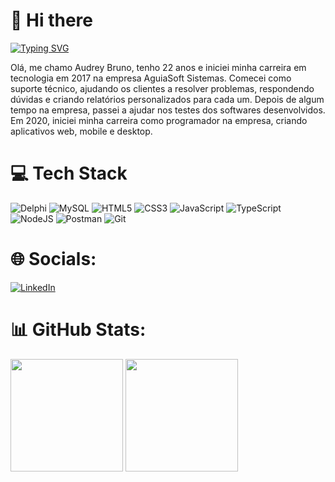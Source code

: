 # 👋 Hi there
[![Typing SVG](https://readme-typing-svg.demolab.com?font=Fira+Code&weight=600&pause=1000&color=FFFFFF&random=false&width=435&lines=Turning+coffee+into+code+☕💻)](https://git.io/typing-svg)
<!--I'm Audrey Siqueira.-->

Olá, me chamo Audrey Bruno, tenho 22 anos e iniciei minha carreira em tecnologia em 2017 na empresa AguiaSoft Sistemas. Comecei como suporte técnico, ajudando os clientes a resolver problemas, respondendo dúvidas e criando relatórios personalizados para cada um. Depois de algum tempo na empresa, passei a ajudar nos testes dos softwares desenvolvidos. Em 2020, iniciei minha carreira como programador na empresa, criando aplicativos web, mobile e desktop.

# 💻 Tech Stack

![Delphi](https://img.shields.io/badge/delphi-%23CC0000.svg?style=for-the-badge&logo=delphi&logoColor=white)
![MySQL](https://img.shields.io/badge/mysql-%2300f.svg?style=for-the-badge&logo=mysql&logoColor=white)
![HTML5](https://img.shields.io/badge/html5-%23E34F26.svg?style=for-the-badge&logo=html5&logoColor=white)
![CSS3](https://img.shields.io/badge/css3-%231572B6.svg?style=for-the-badge&logo=css3&logoColor=white)
![JavaScript](https://img.shields.io/badge/javascript-%23323330.svg?style=for-the-badge&logo=javascript&logoColor=%23F7DF1E)
![TypeScript](https://img.shields.io/badge/typescript-%23007ACC.svg?style=for-the-badge&logo=typescript&logoColor=white)
![NodeJS](https://img.shields.io/badge/node.js-6DA55F?style=for-the-badge&logo=node.js&logoColor=white)
![Postman](https://img.shields.io/badge/Postman-FF6C37?style=for-the-badge&logo=postman&logoColor=white)
![Git](https://img.shields.io/badge/git-%23F05033.svg?style=for-the-badge&logo=git&logoColor=white)
<!--![React](https://img.shields.io/badge/react-%2320232a.svg?style=for-the-badge&logo=react&logoColor=%2361DAFB)-->

# 🌐 Socials:
[![LinkedIn](https://img.shields.io/badge/-LinkedIn-%230077B5?style=for-the-badge&logo=linkedin&logoColor=white)](www.linkedin.com/in/audreysiqueira)

# 📊 GitHub Stats:
<picture>
  <source srcset="https://github-readme-stats.vercel.app/api?username=AudreyBruno&show_icons=true&theme=dark&icon_color=4c71f2" media="(prefers-color-scheme: dark)" />
  <source srcset="https://github-readme-stats.vercel.app/api?username=AudreyBruno&show_icons=true&theme=light" media="(prefers-color-scheme: light), (prefers-color-scheme: no-preference)" />
  <img height="180em" src="https://github-readme-stats.vercel.app/api?username=AudreyBruno&show_icons=true" />
</picture>

<picture>
  <source srcset="https://github-readme-stats.vercel.app/api/top-langs/?username=AudreyBruno&layout=compact&langs_count=10&theme=dark" media="(prefers-color-scheme: dark)" />
  <source srcset="https://github-readme-stats.vercel.app/api/top-langs/?username=AudreyBruno&layout=compact&langs_count=10&theme=light" media="(prefers-color-scheme: light), (prefers-color-scheme: no-preference)" />
  <img height="180em" src="https://github-readme-stats.vercel.app/api/top-langs/?username=AudreyBruno&layout=compact&langs_count=10&count_private=true" />
</picture>

